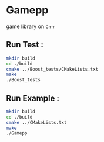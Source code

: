 # Gamepp
game library on c++


## Run Test :
```bash
mkdir build
cd ./build
cmake ../Boost_tests/CMakeLists.txt
make
./Boost_tests
```

## Run Example :
```bash
mkdir build
cd ./build
cmake ../CMakeLists.txt
make
./Gamepp
```

